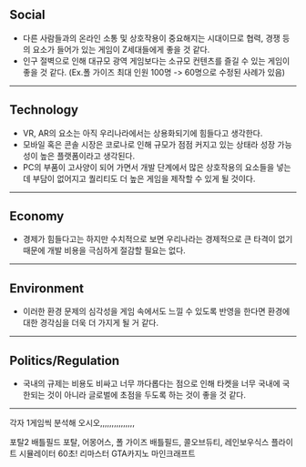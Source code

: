 Social
-----------
* 다른 사람들과의 온라인 소통 및 상호작용이 중요해지는 시대이므로 협력, 경쟁 등의 요소가 들어가 있는 게임이 Z세대들에게 좋을 것 같다. 
* 인구 절벽으로 인해 대규모 광역 게임보다는 소규모 컨텐츠를 즐길 수 있는 게임이 좋을 것 같다. 
(Ex.폴 가이즈 최대 인원 100명 -> 60명으로 수정된 사례가 있음)
**********
Technology
----------
* VR, AR의 요소는 아직 우리나라에서는 상용화되기에 힘들다고 생각한다. 
* 모바일 혹은 콘솔 시장은 코로나로 인해 규모가 점점 커지고 있는 상태라 성장 가능성이 높은 플랫폼이라고 생각된다.
* PC의 부품이 고사양이 되어 가면서 개발 단계에서 많은 상호작용의 요소들을 넣는데 부담이 없어지고 퀄리티도 더 높은 게임을 제작할 수 있게 될 것이다. 
**********
Economy
----------
* 경제가 힘들다고는 하지만 수치적으로 보면 우리나라는 경제적으로 큰 타격이 없기 때문에 개발 비용을 극심하게 절감할 필요는 없다.
**********
Environment
----------
* 이러한 환경 문제의 심각성을 게임 속에서도 느낄 수 있도록 반영을 한다면 환경에 대한 경각심을 더욱 더 가지게 될 거 같다.
**********
Politics/Regulation
----------
* 국내의 규제는 비용도 비싸고 너무 까다롭다는 점으로 인해 타켓을 너무 국내에 국한되는 것이 아니라 글로벌에 초점을 두도록 하는 것이 좋을 것 같다.     


**********


각자 1게임씩 분석해 오시오,,,,,,,,,,,,,,,

포탈2
배틀필드
포탈, 어몽어스, 폴 가이즈 
배틀필드, 콜오브듀티, 레인보우식스
플라이트 시뮬레이터
60초! 리마스터
GTA카지노
마인크래프트
